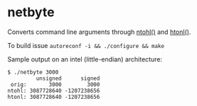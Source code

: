 netbyte
=======
Converts command line arguments through
[ntohl()](http://linux.die.net/man/3/ntohl) and 
[htonl()](http://linux.die.net/man/3/htonl).

To build issue
```autoreconf -i && ./configure && make```

Sample output on an intel (little-endian) architecture:

    $ ./netbyte 3000
             unsigned      signed
     orig:       3000        3000
    ntohl: 3087728640 -1207238656
    htonl: 3087728640 -1207238656
